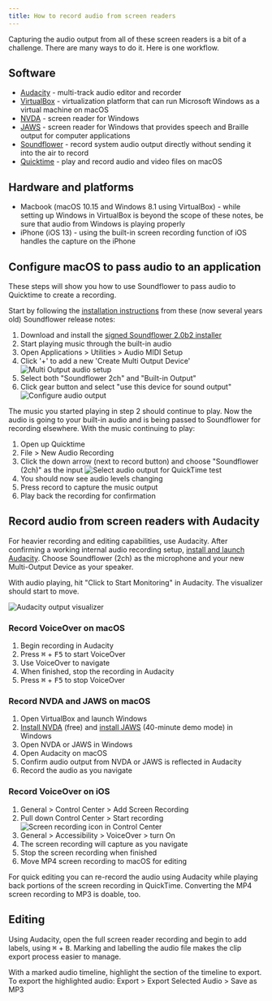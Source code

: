 ```yaml
---
title: How to record audio from screen readers
---
```


Capturing the audio output from all of these screen readers is a bit of a challenge. There are many ways to do it. Here is one workflow.

## Software

- [Audacity](https://www.audacityteam.org/) - multi-track audio editor and recorder
- [VirtualBox](https://www.virtualbox.org/) - virtualization platform that can run Microsoft Windows as a virtual machine on macOS
- [NVDA](https://www.nvaccess.org/download/) - screen reader for Windows
- [JAWS](https://www.freedomscientific.com/products/software/jaws/) - screen reader for Windows that provides speech and Braille output for computer applications
- [Soundflower](https://github.com/mattingalls/Soundflower) - record system audio output directly without sending it into the air to record
- [Quicktime](https://support.apple.com/quicktime) - play and record audio and video files on macOS

## Hardware and platforms

- Macbook (macOS 10.15 and Windows 8.1 using VirtualBox) - while setting up Windows in VirtualBox is beyond the scope of these notes, be sure that audio from Windows is playing properly
- iPhone (iOS 13) - using the built-in screen recording function of iOS handles the capture on the iPhone

## Configure macOS to pass audio to an application

These steps will show you how to use Soundflower to pass audio to Quicktime to create a recording.

Start by following the [installation instructions](https://github.com/mattingalls/Soundflower/releases/tag/2.0b2) from these (now several years old) Soundflower release notes:

1. Download and install the [signed Soundflower 2.0b2 installer](https://github.com/mattingalls/Soundflower/releases/download/2.0b2/Soundflower-2.0b2.dmg)
2. Start playing music through the built-in audio
3. Open Applications > Utilities > Audio MIDI Setup
4. Click '+' to add a new 'Create Multi Output Device'
   ![Multi Output audio setup]({{site.baseurl}}/assets/audio-midi-setup-01.png)
5. Select both "Soundflower 2ch" and "Built-in Output"
6. Click gear button and select "use this device for sound output"
   ![Configure audio output]({{site.baseurl}}/assets/audio-midi-setup-02.png)

The music you started playing in step 2 should continue to play. Now the audio is going to your built-in audio and is being passed to Soundflower for recording elsewhere. With the music continuing to play:

1. Open up Quicktime
2. File > New Audio Recording
3. Click the down arrow (next to record button) and choose "Soundflower (2ch)" as the input
   ![Select audio output for QuickTime test]({{site.baseurl}}/assets/quicktime-test.png)
4. You should now see audio levels changing
5. Press record to capture the music output
6. Play back the recording for confirmation

## Record audio from screen readers with Audacity

For heavier recording and editing capabilities, use Audacity. After confirming a working internal audio recording setup, [install and launch Audacity](https://www.audacityteam.org/). Choose Soundflower (2ch) as the microphone and your new Multi-Output Device as your speaker.

With audio playing, hit "Click to Start Monitoring" in Audacity. The visualizer should start to move.

![Audacity output visualizer]({{site.baseurl}}/assets/audacity-output.png)

### Record VoiceOver on macOS

1. Begin recording in Audacity
2. Press <kbd>⌘</kbd> + <kbd>F5</kbd> to start VoiceOver
3. Use VoiceOver to navigate
4. When finished, stop the recording in Audacity
5. Press <kbd>⌘</kbd> + <kbd>F5</kbd> to stop VoiceOver

### Record NVDA and JAWS on macOS

1. Open VirtualBox and launch Windows
2. [Install NVDA](https://www.nvaccess.org/download/) (free) and [install JAWS](https://www.freedomscientific.com/products/software/jaws/) (40-minute demo mode) in Windows
3. Open NVDA or JAWS in Windows
4. Open Audacity on macOS
5. Confirm audio output from NVDA or JAWS is reflected in Audacity
6. Record the audio as you navigate

### Record VoiceOver on iOS

1. General > Control Center > Add Screen Recording
2. Pull down Control Center > Start recording
   ![Screen recording icon in Control Center]({{site.baseurl}}/assets/ios-screen-recording.png)
3. General > Accessibility > VoiceOver > turn On
4. The screen recording will capture as you navigate
5. Stop the screen recording when finished
6. Move MP4 screen recording to macOS for editing

For quick editing you can re-record the audio using Audacity while playing back portions of the screen recording in QuickTime. Converting the MP4 screen recording to MP3 is doable, too.

## Editing

Using Audacity, open the full screen reader recording and begin to add labels, using <kbd>⌘</kbd> + <kbd>B</kbd>. Marking and labelling the audio file makes the clip export process easier to manage.

With a marked audio timeline, highlight the section of the timeline to export. To export the highlighted audio: Export > Export Selected Audio > Save as MP3
